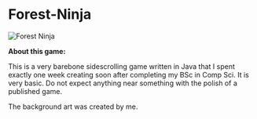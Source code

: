 # Forest-Ninja

![Forest Ninja](https://i.imgur.com/NhxmkuS.png)



**About this game:**

This is a very barebone sidescrolling game written in Java that I spent exactly one week creating soon after completing my BSc in Comp Sci. It is very basic. Do not expect anything near something with the polish of a published game.

The background art was created by me.
